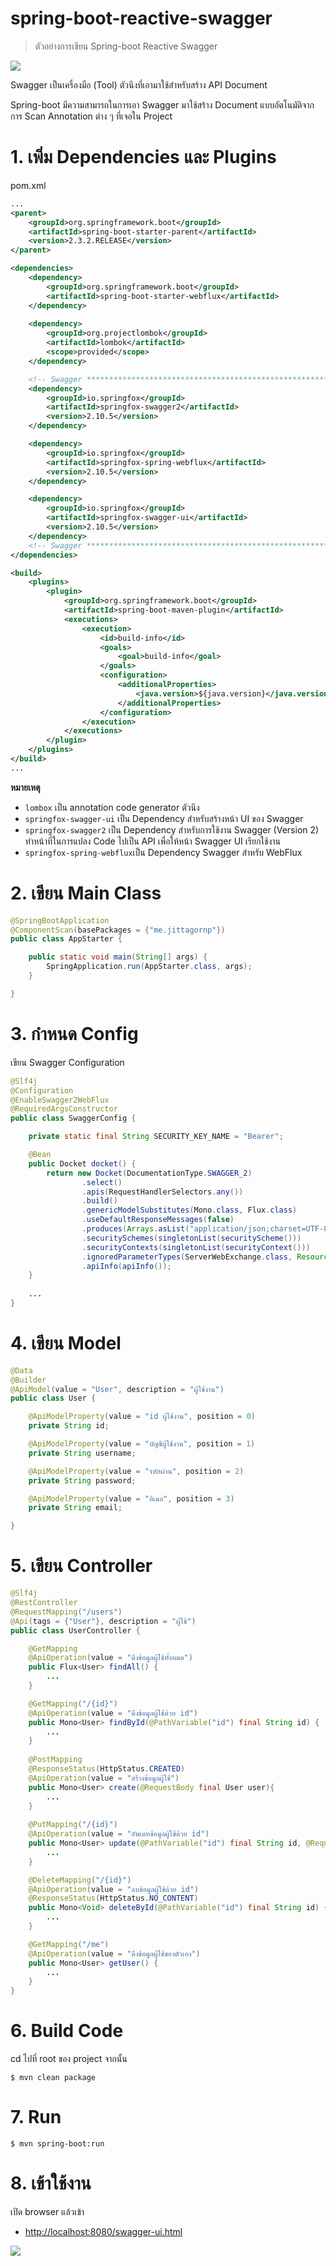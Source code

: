 # spring-boot-reactive-swagger

> ตัวอย่างการเขียน Spring-boot Reactive Swagger 

![](./swagger_logo.svg)

Swagger เป็นเครื่องมือ (Tool) ตัวนึงที่เอามาใช้สำหรับสร้าง API Document 
  
Spring-boot มีความสามารถในการเอา Swagger มาใช้สร้าง Document แบบอัตโนมัติจากการ Scan Annotation ต่าง ๆ ที่เจอใน Project

# 1. เพิ่ม Dependencies และ Plugins

pom.xml 
``` xml
...
<parent>
    <groupId>org.springframework.boot</groupId>
    <artifactId>spring-boot-starter-parent</artifactId>
    <version>2.3.2.RELEASE</version>
</parent>

<dependencies>
    <dependency>
        <groupId>org.springframework.boot</groupId>
        <artifactId>spring-boot-starter-webflux</artifactId>
    </dependency>
    
    <dependency>
        <groupId>org.projectlombok</groupId>
        <artifactId>lombok</artifactId>
        <scope>provided</scope>
    </dependency>

    <!-- Swagger ******************************************************* -->
    <dependency>
        <groupId>io.springfox</groupId>
        <artifactId>springfox-swagger2</artifactId>
        <version>2.10.5</version>
    </dependency>

    <dependency>
        <groupId>io.springfox</groupId>
        <artifactId>springfox-spring-webflux</artifactId>
        <version>2.10.5</version>
    </dependency>

    <dependency>
        <groupId>io.springfox</groupId>
        <artifactId>springfox-swagger-ui</artifactId>
        <version>2.10.5</version>
    </dependency>
    <!-- Swagger ******************************************************* -->
</dependencies>

<build>
    <plugins>
        <plugin>
            <groupId>org.springframework.boot</groupId>
            <artifactId>spring-boot-maven-plugin</artifactId>
            <executions>        
                <execution>            
                    <id>build-info</id>            
                    <goals>                
                        <goal>build-info</goal>            
                    </goals>        
                    <configuration>                
                        <additionalProperties>                    
                            <java.version>${java.version}</java.version>                                   
                        </additionalProperties>            
                    </configuration>        
                </execution>    
            </executions>
        </plugin>
    </plugins>
</build>
...
```

**หมายเหตุ** 

- `lombox` เป็น annotation code generator ตัวนึง
- `springfox-swagger-ui` เป็น Dependency สำหรับสร้างหน้า UI ของ Swagger 
- `springfox-swagger2` เป็น Dependency สำหรับการใช้งาน Swagger (Version 2) ทำหน้าที่ในการแปลง Code ไปเป็น API เพื่อให้หน้า Swagger UI เรียกใช้งาน 
- `springfox-spring-webflux`เป็น Dependency Swagger สำหรับ WebFlux 

# 2. เขียน Main Class 

``` java
@SpringBootApplication
@ComponentScan(basePackages = {"me.jittagornp"})
public class AppStarter {

    public static void main(String[] args) {
        SpringApplication.run(AppStarter.class, args);
    }

}
```

# 3. กำหนด Config

เขียน Swagger Configuration 

```java
@Slf4j
@Configuration
@EnableSwagger2WebFlux
@RequiredArgsConstructor
public class SwaggerConfig {

    private static final String SECURITY_KEY_NAME = "Bearer";

    @Bean
    public Docket docket() {
        return new Docket(DocumentationType.SWAGGER_2)
                .select()
                .apis(RequestHandlerSelectors.any())
                .build()
                .genericModelSubstitutes(Mono.class, Flux.class)
                .useDefaultResponseMessages(false)
                .produces(Arrays.asList("application/json;charset=UTF-8").stream().collect(toSet()))
                .securitySchemes(singletonList(securityScheme()))
                .securityContexts(singletonList(securityContext()))
                .ignoredParameterTypes(ServerWebExchange.class, Resource.class, ResponseEntity.class)
                .apiInfo(apiInfo());
    }
    
    ...
}
```

# 4. เขียน Model 

```java
@Data
@Builder
@ApiModel(value = "User", description = "ผู้ใช้งาน")
public class User {

    @ApiModelProperty(value = "id ผู้ใช้งาน", position = 0)
    private String id;

    @ApiModelProperty(value = "บัญชีผู้ใช้งาน", position = 1)
    private String username;

    @ApiModelProperty(value = "รหัสผ่าน", position = 2)
    private String password;

    @ApiModelProperty(value = "อีเมล", position = 3)
    private String email;

}
```

# 5. เขียน Controller
``` java
@Slf4j
@RestController
@RequestMapping("/users")
@Api(tags = {"User"}, description = "ผู้ใช้")
public class UserController {

    @GetMapping
    @ApiOperation(value = "ดึงข้อมูลผู้ใช้ทั้งหมด")
    public Flux<User> findAll() {
        ...
    }

    @GetMapping("/{id}")
    @ApiOperation(value = "ดึงข้อมูลผู้ใช้ด้วย id")
    public Mono<User> findById(@PathVariable("id") final String id) {
        ...
    }
    
    @PostMapping
    @ResponseStatus(HttpStatus.CREATED)
    @ApiOperation(value = "สร้างข้อมูลผู้ใช้")
    public Mono<User> create(@RequestBody final User user){
        ...
    }
    
    @PutMapping("/{id}")
    @ApiOperation(value = "อัพเดทข้อมูลผู้ใช้ด้วย id")
    public Mono<User> update(@PathVariable("id") final String id, @RequestBody final User user){
        ...
    }

    @DeleteMapping("/{id}")
    @ApiOperation(value = "ลบข้อมูลผู้ใช้ด้วย id")
    @ResponseStatus(HttpStatus.NO_CONTENT)
    public Mono<Void> deleteById(@PathVariable("id") final String id) {
        ...
    }

    @GetMapping("/me")
    @ApiOperation(value = "ดึงข้อมูลผู้ใช้ของตัวเอง")
    public Mono<User> getUser() {
        ...
    }
}
```


# 6. Build Code
cd ไปที่ root ของ project จากนั้น  
``` shell 
$ mvn clean package
```

# 7. Run 
``` shell 
$ mvn spring-boot:run
```

# 8. เข้าใช้งาน

เปิด browser แล้วเข้า 

- [http://localhost:8080/swagger-ui.html](http://localhost:8080/swagger-ui.html)

![](./result.png)
